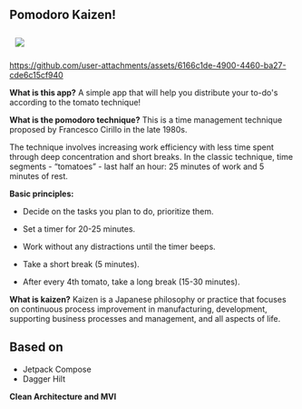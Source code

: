## Pomodoro Kaizen!
<img src="https://github.com/user-attachments/assets/186889f6-adc8-4037-8e21-3f12b4ba7c24" align="start"
width="match_parent" hspace="10" vspace="10">
<div id="header" align="start">
  
https://github.com/user-attachments/assets/6166c1de-4900-4460-ba27-cde6c15cf940

</div>


**What is this app?**
A simple app that will help you distribute your to-do's according to the tomato technique!

**What is the pomodoro technique?**
This is a time management technique proposed by Francesco Cirillo in the late 1980s.  

The technique involves increasing work efficiency with less time spent through deep concentration and short breaks. In the classic technique, time segments - “tomatoes” - last half an hour: 25 minutes of work and 5 minutes of rest.

**Basic principles:**

- Decide on the tasks you plan to do, prioritize them.

- Set a timer for 20-25 minutes.

- Work without any distractions until the timer beeps.

- Take a short break (5 minutes).

- After every 4th tomato, take a long break (15-30 minutes).

**What is kaizen?**
Kaizen is a Japanese philosophy or practice that focuses on continuous process improvement in manufacturing, development, supporting business processes and management, and all aspects of life.

## Based on

- Jetpack Compose
- Dagger Hilt

**Clean Architecture and MVI**








